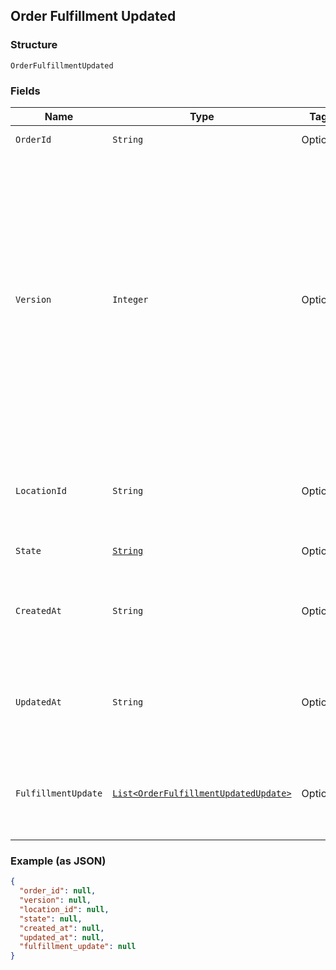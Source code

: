## Order Fulfillment Updated

### Structure

`OrderFulfillmentUpdated`

### Fields

| Name | Type | Tags | Description |
|  --- | --- | --- | --- |
| `OrderId` | `String` | Optional | The order's unique ID. |
| `Version` | `Integer` | Optional | Version number which is incremented each time an update is committed to the order.<br>Orders that were not created through the API will not include a version and<br>thus cannot be updated.<br><br>[Read more about working with versions](https://developer.squareup.com/docs/docs/orders-api/manage-orders#update-orders) |
| `LocationId` | `String` | Optional | The ID of the merchant location this order is associated with. |
| `State` | [`String`](/doc/models/order-state.md) | Optional | The state of the order. |
| `CreatedAt` | `String` | Optional | Timestamp for when the order was created in RFC 3339 format. |
| `UpdatedAt` | `String` | Optional | Timestamp for when the order was last updated in RFC 3339 format. |
| `FulfillmentUpdate` | [`List<OrderFulfillmentUpdatedUpdate>`](/doc/models/order-fulfillment-updated-update.md) | Optional | The fulfillments that were updated with this version change. |

### Example (as JSON)

```json
{
  "order_id": null,
  "version": null,
  "location_id": null,
  "state": null,
  "created_at": null,
  "updated_at": null,
  "fulfillment_update": null
}
```

